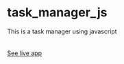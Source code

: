 # task_manager_js
This is a task manager using javascript
<br><br><br>
[See live app](https://rick2k2.github.io/task_manager_rick/)
